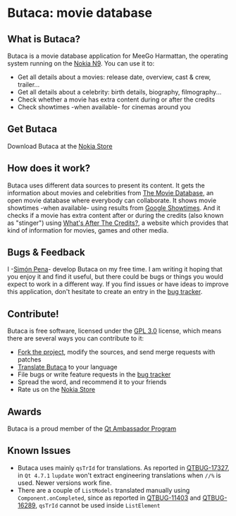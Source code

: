 # Butaca: movie database #

## What is Butaca? ##

Butaca is a movie database application for MeeGo Harmattan, the operating
system running on the [Nokia N9][1]. You can use it to:

 * Get all details about a movies: release date, overview, cast & crew, trailer...
 * Get all details about a celebrity: birth details, biography, filmography...
 * Check whether a movie has extra content during or after the credits
 * Check showtimes -when available- for cinemas around you

## Get Butaca ##

Download Butaca at the [Nokia Store][10]

## How does it work? ##

Butaca uses different data sources to present its content. It gets the
information about movies and celebrities from [The Movie Database][2], an open
movie database where everybody can collaborate. It shows movie showtimes -when
available- using results from [Google Showtimes][3]. And it checks if a movie
has extra content after or during the credits (also known as "stinger") using
[What's After The Credits?][4], a website which provides that kind of
information for movies, games and other media.

## Bugs & Feedback ##

I -[Sim&oacute;n Pena][5]- develop Butaca on my free time. I am writing it hoping
that you enjoy it and find it useful, but there could be bugs or things you would
expect to work in a different way. If you find issues or have ideas to improve
this application, don't hesitate to create an entry in the [bug tracker][6].

## Contribute! ##

Butaca is free software, licensed under the [GPL 3.0][7] license, which means
there are several ways you can contribute to it:

 * [Fork the project][7], modify the sources, and send merge requests with patches
 * [Translate Butaca][8] to your language
 * File bugs or write feature requests in the [bug tracker][6]
 * Spread the word, and recommend it to your friends
 * Rate us on the [Nokia Store][9]

## Awards ##

Butaca is a proud member of the [Qt Ambassador Program][11]

## Known Issues ##

 * Butaca uses mainly `qsTrId` for translations. As reported in [QTBUG-17327][12],
in `Qt 4.7.1` `lupdate` won't extract engineering translations when `//%` is used.
Newer versions work fine.
 * There are a couple of `ListModels` translated manually using `Component.onCompleted`,
since as reported in [QTBUG-11403][13] and [QTBUG-16289][14], `qsTrId` cannot be
used inside `ListElement`

[1]: http://swipe.nokia.com/ "Nokia N9"
[2]: http://www.themoviedb.org/ "The open movie database"
[3]: http://google.com/movies "Google Movie Showtimes"
[4]: http://aftercredits.com/ "What's After The Credits?"
[5]: https://twitter.com/spenap "Simón Pena"
[6]: https://github.com/spenap/butaca/issues "Bug Tracker"
[7]: https://github.com/spenap/butaca "Butaca on GitHub"
[8]: http://www.gnu.org/licenses/gpl.html "GPL License"
[9]: https://www.transifex.net/projects/p/butaca/ "Butaca: cinema information localization"
[10]: http://store.nokia.com/content/195876 "Butaca at the Nokia Store"
[11]: http://qt.nokia.com/qt-in-use/ambassadors/project?id=a0F20000006N9pVEAS "Butaca"
[12]: https://bugreports.qt-project.org/browse/QTBUG-17327
[13]: https://bugreports.qt-project.org/browse/QTBUG-11403
[14]: https://bugreports.qt-project.org/browse/QTBUG-16289
